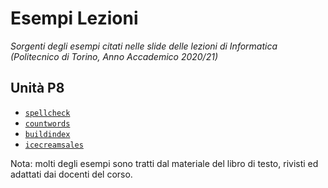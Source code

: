 # Esempi Lezioni
_Sorgenti degli esempi citati nelle slide delle lezioni di Informatica (Politecnico di Torino, Anno Accademico 2020/21)_

## Unità P8

- [`spellcheck`](./P8/spellcheck)
- [`countwords`](./P8/countwords)
- [`buildindex`](./P8/buildindex)
- [`icecreamsales`](./P8/icecreamsales)

Nota: molti degli esempi sono tratti dal materiale del libro di testo, rivisti ed adattati dai docenti del corso.
